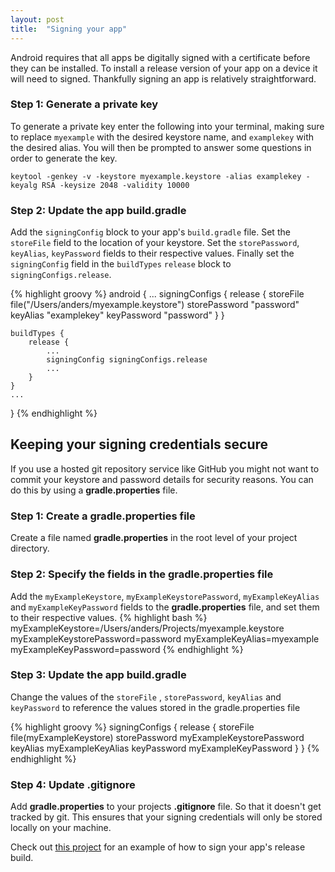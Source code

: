 ```yaml
---
layout: post
title:  "Signing your app"
---
```

Android requires that all apps be digitally signed with a certificate before they can be installed. To install a release version of your app on a device it will need to signed. Thankfully signing an app is relatively straightforward.

<!--more-->

### Step 1: Generate a private key
To generate a private key enter the following into your terminal, making sure to replace `myexample` with the
desired keystore name, and `examplekey` with the desired alias. You will then be prompted to answer some questions
in order to generate the key.

`keytool -genkey -v -keystore myexample.keystore -alias examplekey -keyalg RSA -keysize 2048 -validity 10000`

### Step 2: Update the app build.gradle

Add the `signingConfig` block to your app's `build.gradle` file. Set the `storeFile` field to the location of your keystore. Set the `storePassword`, `keyAlias`, `keyPassword` fields to their respective values. Finally set the `signingConfig` field in the `buildTypes` `release` block to `signingConfigs.release`.

{% highlight groovy %}
android {
    ...
    signingConfigs {
        release {
            storeFile file("/Users/anders/myexample.keystore")
            storePassword "password"
            keyAlias "examplekey"
            keyPassword "password"
        }
    }

    buildTypes {
        release {
            ...
            signingConfig signingConfigs.release
            ...
        }
    }
    ...
}
{% endhighlight %}

## Keeping your signing credentials secure
If you use a hosted git repository service like GitHub you might not want to commit your keystore and password details for security reasons. You can do this by using a **gradle.properties** file.

### Step 1: Create a gradle.properties file
Create a file named **gradle.properties** in the root level of your project directory.

### Step 2: Specify the fields in the gradle.properties file
Add the `myExampleKeystore`, `myExampleKeystorePassword`,  `myExampleKeyAlias` and `myExampleKeyPassword` fields to the **gradle.properties** file, and set them to their respective values.
{% highlight bash %}
myExampleKeystore=/Users/anders/Projects/myexample.keystore
myExampleKeystorePassword=password
myExampleKeyAlias=myexample
myExampleKeyPassword=password
{% endhighlight %}

### Step 3: Update the app build.gradle
Change the values of the `storeFile` , `storePassword`, `keyAlias` and `keyPassword` to reference the values stored in the gradle.properties file

{% highlight groovy %}
    signingConfigs {
        release {
            storeFile file(myExampleKeystore)
            storePassword myExampleKeystorePassword
            keyAlias myExampleKeyAlias
            keyPassword myExampleKeyPassword
        }
    }
{% endhighlight %}

### Step 4: Update .gitignore
Add  **gradle.properties** to your projects **.gitignore** file. So that it doesn't get tracked by git. This ensures that your signing credentials will only be stored locally on your machine.

Check out [this project] for an example of how to sign your app's release build.

[this project]: https://github.com/andersmurphy/chain/commit/531597724d68cf27d6e9fdd2e88f54fe4082c841
